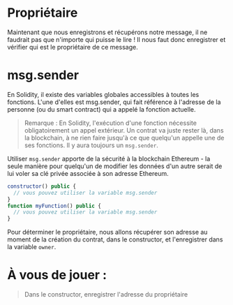 # Propriétaire

Maintenant que nous enregistrons et récupérons notre message, il ne faudrait pas que n'importe qui puisse le lire ! Il nous faut donc enregistrer et vérifier qui est le propriétaire de ce message.

# msg.sender
En Solidity, il existe des variables globales accessibles à toutes les fonctions. L'une d'elles est msg.sender, qui fait référence à l'adresse de la personne (ou du smart contract) qui a appelé la fonction actuelle.

> Remarque : En Solidity, l'exécution d'une fonction nécessite obligatoirement un appel extérieur. Un contrat va juste rester là, dans la blockchain, à ne rien faire jusqu'à ce que quelqu'un appelle une de ses fonctions. Il y aura toujours un `msg.sender`.

Utiliser `msg.sender` apporte de la sécurité à la blockchain Ethereum - la seule manière pour quelqu'un de modifier les données d'un autre serait de lui voler sa clé privée associée à son adresse Ethereum.

```javascript
constructor() public {
  // vous pouvez utiliser la variable msg.sender
}
function myFunction() public {
  // vous pouvez utiliser la variable msg.sender
}
```

Pour déterminer le propriétaire, nous allons récupérer son adresse au moment de la création du contrat, dans le constructor, et l'enregistrer dans la variable `owner`.

# À vous de jouer :
> Dans le constructor, enregistrer l'adresse du propriétaire
